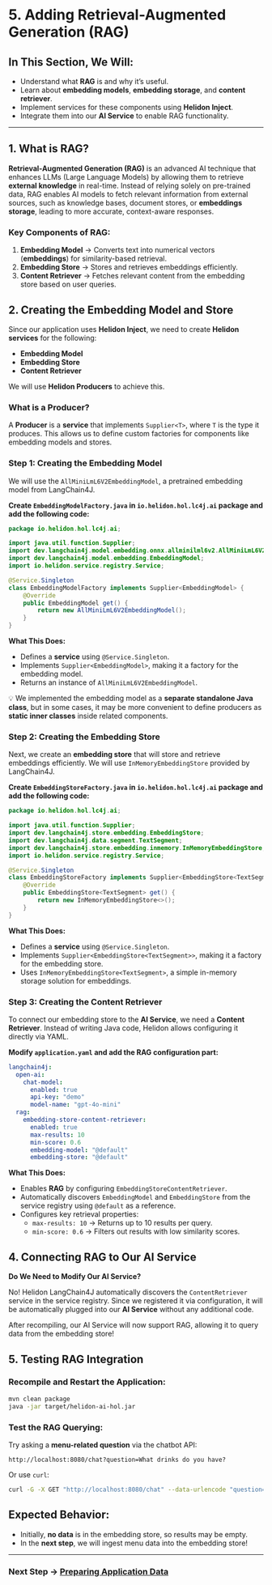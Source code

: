 # 5. Adding Retrieval-Augmented Generation (RAG)

## In This Section, We Will:
- Understand what **RAG** is and why it’s useful.
- Learn about **embedding models**, **embedding storage**, and **content retriever**.
- Implement services for these components using **Helidon Inject**.
- Integrate them into our **AI Service** to enable RAG functionality.

---

## 1. What is RAG?

**Retrieval-Augmented Generation (RAG)** is an advanced AI technique that enhances LLMs (Large Language Models) by allowing them to retrieve **external knowledge** in real-time. Instead of relying solely on pre-trained data, RAG enables AI models to fetch relevant information from external sources, such as knowledge bases, document stores, or **embeddings storage**, leading to more accurate, context-aware responses.

### Key Components of RAG:

1. **Embedding Model** → Converts text into numerical vectors (**embeddings**) for similarity-based retrieval.
2. **Embedding Store** → Stores and retrieves embeddings efficiently.
3. **Content Retriever** → Fetches relevant content from the embedding store based on user queries.

## 2. Creating the Embedding Model and Store

Since our application uses **Helidon Inject**, we need to create **Helidon services** for the following:

- **Embedding Model**
- **Embedding Store**
- **Content Retriever**

We will use **Helidon Producers** to achieve this.

### What is a Producer?

A **Producer** is a **service** that implements `Supplier<T>`, where `T` is the type it produces. This allows us to define custom factories for components like embedding models and stores.

### Step 1: Creating the Embedding Model

We will use the `AllMiniLmL6V2EmbeddingModel`, a pretrained embedding model from LangChain4J.

**Create `EmbeddingModelFactory.java` in `io.helidon.hol.lc4j.ai` package and add the following code:**

```java
package io.helidon.hol.lc4j.ai;

import java.util.function.Supplier;
import dev.langchain4j.model.embedding.onnx.allminilml6v2.AllMiniLmL6V2EmbeddingModel;
import dev.langchain4j.model.embedding.EmbeddingModel;
import io.helidon.service.registry.Service;

@Service.Singleton
class EmbeddingModelFactory implements Supplier<EmbeddingModel> {
    @Override
    public EmbeddingModel get() {
        return new AllMiniLmL6V2EmbeddingModel();
    }
}
```

**What This Does:**

- Defines a **service** using `@Service.Singleton`.
- Implements `Supplier<EmbeddingModel>`, making it a factory for the embedding model.
- Returns an instance of `AllMiniLmL6V2EmbeddingModel`.

💡 We implemented the embedding model as a **separate standalone Java class**, but in some cases, it may be more convenient to define producers as **static inner classes** inside related components.

### Step 2: Creating the Embedding Store

Next, we create an **embedding store** that will store and retrieve embeddings efficiently. We will use `InMemoryEmbeddingStore` provided by LangChain4J.

**Create `EmbeddingStoreFactory.java` in `io.helidon.hol.lc4j.ai` package and add the following code:**

```java
package io.helidon.hol.lc4j.ai;

import java.util.function.Supplier;
import dev.langchain4j.store.embedding.EmbeddingStore;
import dev.langchain4j.data.segment.TextSegment;
import dev.langchain4j.store.embedding.inmemory.InMemoryEmbeddingStore;
import io.helidon.service.registry.Service;

@Service.Singleton
class EmbeddingStoreFactory implements Supplier<EmbeddingStore<TextSegment>> {
    @Override
    public EmbeddingStore<TextSegment> get() {
        return new InMemoryEmbeddingStore<>();
    }
}
```

**What This Does:**

- Defines a **service** using `@Service.Singleton`.
- Implements `Supplier<EmbeddingStore<TextSegment>>`, making it a factory for the embedding store.
- Uses `InMemoryEmbeddingStore<TextSegment>`, a simple in-memory storage solution for embeddings.

### Step 3: Creating the Content Retriever

To connect our embedding store to the **AI Service**, we need a **Content Retriever**. Instead of writing Java code, Helidon allows configuring it directly via YAML.

**Modify `application.yaml` and add the RAG configuration part:**

```yaml
langchain4j:
  open-ai:
    chat-model:
      enabled: true
      api-key: "demo"
      model-name: "gpt-4o-mini"
  rag:
    embedding-store-content-retriever:
      enabled: true
      max-results: 10
      min-score: 0.6
      embedding-model: "@default"
      embedding-store: "@default"
```

**What This Does:**

- Enables **RAG** by configuring `EmbeddingStoreContentRetriever`.
- Automatically discovers `EmbeddingModel` and `EmbeddingStore` from the service registry using `@default` as a reference.
- Configures key retrieval properties:
    - `max-results: 10` → Returns up to 10 results per query.
    - `min-score: 0.6` → Filters out results with low similarity scores.

## 4. Connecting RAG to Our AI Service

**Do We Need to Modify Our AI Service?**  

No! Helidon LangChain4J automatically discovers the `ContentRetriever` service in the service registry. Since we registered it via configuration, it will be automatically plugged into our **AI Service** without any additional code.

After recompiling, our AI Service will now support RAG, allowing it to query data from the embedding store!

## 5. Testing RAG Integration

### Recompile and Restart the Application:

```sh
mvn clean package
java -jar target/helidon-ai-hol.jar
```

### Test the RAG Querying:

Try asking a **menu-related question** via the chatbot API:

```
http://localhost:8080/chat?question=What drinks do you have?
```

Or use `curl`:

```sh
curl -G -X GET "http://localhost:8080/chat" --data-urlencode "question=What drinks do you have?"
```

**Expected Behavior:**
- 
- Initially, **no data** is in the embedding store, so results may be empty.
- In the **next step**, we will ingest menu data into the embedding store!

---

### Next Step → [Preparing Application Data](06_preparing_application_data.md)
